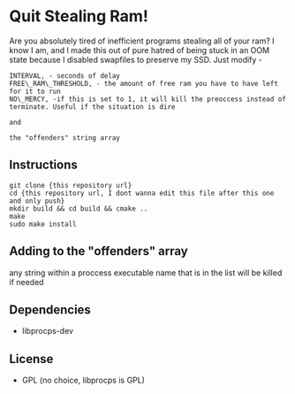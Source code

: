# Quit Stealing Ram!
Are you absolutely tired of inefficient programs stealing all of your ram? I know I am, and I made this out of pure hatred of being stuck in an OOM state because I disabled swapfiles to preserve my SSD. Just modify -

```
INTERVAL, - seconds of delay
FREE\_RAM\_THRESHOLD, - the amount of free ram you have to have left for it to run
NO\_MERCY, -if this is set to 1, it will kill the preoccess instead of terminate. Useful if the situation is dire

and

the "offenders" string array
```

## Instructions
```
git clone {this repository url}
cd {this repository url, I dont wanna edit this file after this one and only push}
mkdir build && cd build && cmake ..
make
sudo make install
```

## Adding to the "offenders" array
any string within a proccess executable name that is in the list will be killed if needed

## Dependencies
* libprocps-dev

## License
* GPL (no choice, libprocps is GPL)



